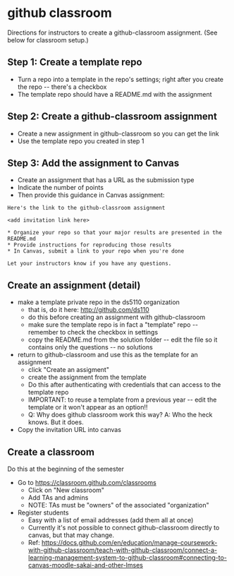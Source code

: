 
# github classroom

Directions for instructors to create a github-classroom assignment. (See below for classroom setup.)

## Step 1: Create a template repo

* Turn a repo into a template in the repo's settings; right after you create the repo -- there's a checkbox
* The template repo should have a README.md with the assignment

## Step 2: Create a github-classroom assignment

* Create a new assignment in github-classroom so you can get the link
* Use the template repo you created in step 1

## Step 3: Add the assignment to Canvas

* Create an assignment that has a URL as the submission type
* Indicate the number of points
* Then provide this guidance in Canvas assignment:
```
Here's the link to the github-classroom assignment

<add invitation link here>

* Organize your repo so that your major results are presented in the README.md
* Provide instructions for reproducing those results
* In Canvas, submit a link to your repo when you're done

Let your instructors know if you have any questions.
```

## Create an assignment (detail)

* make a template private repo in the ds5110 organization
  * that is, do it here: http://github.com/ds110
  * do this before creating an assignment with github-classroom
  * make sure the template repo is in fact a "template" repo -- remember to check the checkbox in settings
  * copy the README.md from the solution folder -- edit the file so it contains only the questions -- no solutions
* return to github-classroom and use this as the template for an assignment
  * click "Create an assigment"
  * create the assignment from the template
  * Do this after authenticating with credentials that can access to the template repo
  * IMPORTANT: to reuse a template from a previous year -- edit the template or it won't appear as an option!!
  * Q: Why does github classroom work this way?  A: Who the heck knows. But it does.
* Copy the invitation URL into canvas

## Create a classroom

Do this at the beginning of the semester

* Go to https://classroom.github.com/classrooms
  * Click on "New classroom"
  * Add TAs and admins
  * NOTE: TAs must be "owners" of the associated "organization"
* Register students
  * Easy with a list of email addresses (add them all at once)
  * Currently it's not possible to connect github-classroom directly to canvas, but that may change.
  * Ref: https://docs.github.com/en/education/manage-coursework-with-github-classroom/teach-with-github-classroom/connect-a-learning-management-system-to-github-classroom#connecting-to-canvas-moodle-sakai-and-other-lmses

